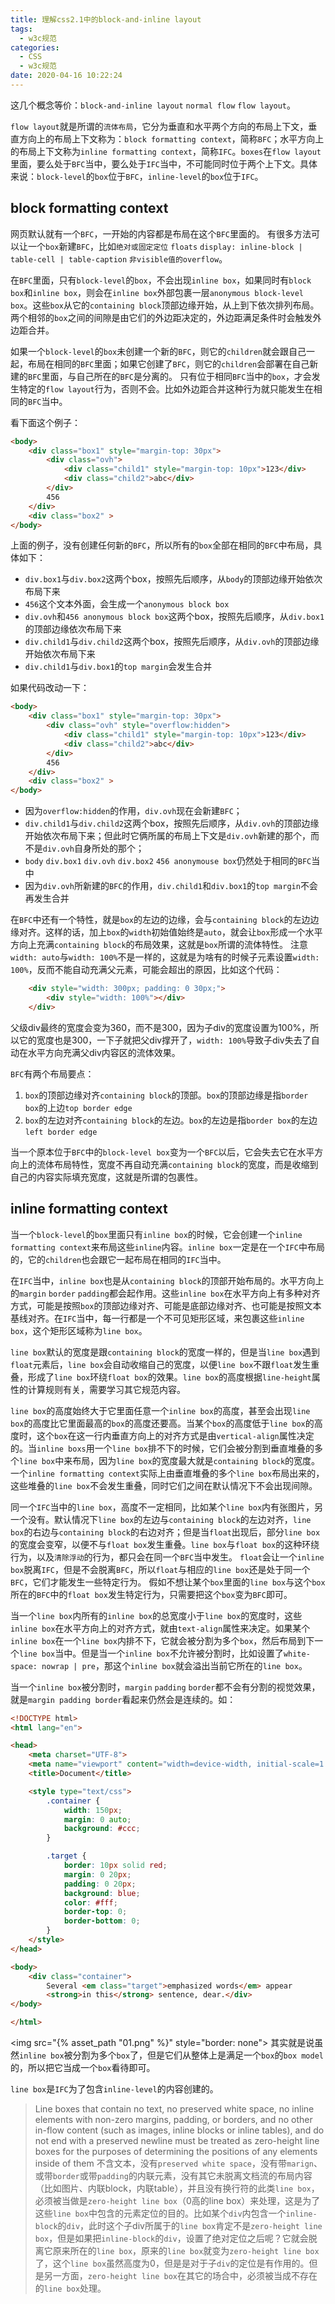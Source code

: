 ```yaml
---
title: 理解css2.1中的block-and-inline layout
tags:
  - w3c规范
categories:
  - CSS
  - w3c规范
date: 2020-04-16 10:22:24
---
```



这几个概念等价：`block-and-inline layout` `normal flow` `flow layout`。

<!-- more -->
`flow layout`就是所谓的`流体布局`，它分为垂直和水平两个方向的布局上下文，垂直方向上的布局上下文称为：`block formatting context`，简称`BFC`；水平方向上的布局上下文称为`inline formatting context`，简称`IFC`。`boxes`在`flow layout`里面，要么处于`BFC`当中，要么处于`IFC`当中，不可能同时位于两个上下文。具体来说：`block-level`的`box`位于`BFC`，`inline-level`的`box`位于`IFC`。

## block formatting context
网页默认就有一个`BFC`，一开始的内容都是布局在这个`BFC`里面的。 有很多方法可以让一个`box`新建`BFC`，比如`绝对或固定定位` `floats` `display: inline-block | table-cell | table-caption` `非visible值的overflow`。

在`BFC`里面，只有`block-level`的`box`，不会出现`inline box`，如果同时有`block box`和`inline box`，则会在`inline box`外部包裹一层`anonymous block-level box`。这些`box`从它的`containing block`顶部边缘开始，从上到下依次排列布局。两个相邻的`box`之间的间隙是由它们的外边距决定的，外边距满足条件时会触发外边距合并。

如果一个`block-level`的`box`未创建一个新的`BFC`，则它的`children`就会跟自己一起，布局在相同的`BFC`里面；如果它创建了`BFC`，则它的`children`会部署在自己新建的`BFC`里面，与自己所在的`BFC`是分离的。 只有位于相同`BFC`当中的`box`，才会发生特定的`flow layout`行为，否则不会。比如外边距合并这种行为就只能发生在相同的`BFC`当中。

看下面这个例子：
```html
<body>
    <div class="box1" style="margin-top: 30px">
        <div class="ovh">
            <div class="child1" style="margin-top: 10px">123</div>
            <div class="child2">abc</div>
        </div>
        456
    </div>
    <div class="box2" >
</body>
```
上面的例子，没有创建任何新的`BFC`，所以所有的`box`全部在相同的`BFC`中布局，具体如下：
* `div.box1`与`div.box2`这两个box，按照先后顺序，从`body`的顶部边缘开始依次布局下来
* `456`这个文本外面，会生成一个`anonymous block box`
* `div.ovh`和`456 anonymous block box`这两个box，按照先后顺序，从`div.box1`的顶部边缘依次布局下来
* `div.child1`与`div.child2`这两个box，按照先后顺序，从`div.ovh`的顶部边缘开始依次布局下来
* `div.child1`与`div.box1`的`top margin`会发生合并

如果代码改动一下：
```html
<body>
    <div class="box1" style="margin-top: 30px">
        <div class="ovh" style="overflow:hidden">
            <div class="child1" style="margin-top: 10px">123</div>
            <div class="child2">abc</div>
        </div>
        456
    </div>
    <div class="box2" >
</body>
```
* 因为`overflow:hidden`的作用，`div.ovh`现在会新建`BFC`；
* `div.child1`与`div.child2`这两个box，按照先后顺序，从`div.ovh`的顶部边缘开始依次布局下来；但此时它俩所属的布局上下文是`div.ovh`新建的那个，而不是`div.ovh`自身所处的那个；
* `body` `div.box1` `div.ovh` `div.box2` `456 anonymouse box`仍然处于相同的`BFC`当中
* 因为`div.ovh`所新建的`BFC`的作用，`div.child1`和`div.box1`的`top margin`不会再发生合并

在`BFC`中还有一个特性，就是`box`的左边的边缘，会与`containing block`的左边边缘对齐。这样的话，加上`box`的`width`初始值始终是`auto`，就会让`box`形成一个水平方向上充满`containing block`的布局效果，这就是`box`所谓的流体特性。 注意`width: auto`与`width: 100%`不是一样的，这就是为啥有的时候子元素设置`width: 100%`，反而不能自动充满父元素，可能会超出的原因，比如这个代码：
```html
    <div style="width: 300px; padding: 0 30px;">
        <div style="width: 100%"></div>
    </div>
```
父级div最终的宽度会变为360，而不是300，因为子div的宽度设置为100%，所以它的宽度也是300，一下子就把父div撑开了，`width: 100%`导致子div失去了自动在水平方向充满父div内容区的流体效果。

`BFC`有两个布局要点：
1. `box`的顶部边缘对齐`containing block`的顶部。`box`的顶部边缘是指`border box`的上边`top border edge`
2. `box`的左边对齐`containing block`的左边。`box`的左边是指`border box`的左边`left border edge`

当一个原本位于`BFC`中的`block-level box`变为一个`BFC`以后，它会失去它在水平方向上的流体布局特性，宽度不再自动充满`containing block`的宽度，而是收缩到自己的内容实际填充宽度，这就是所谓的包裹性。

## inline formatting context
当一个`block-level`的`box`里面只有`inline box`的时候，它会创建一个`inline formatting context`来布局这些`inline`内容。`inline box`一定是在一个`IFC`中布局的，它的`children`也会跟它一起布局在相同的`IFC`当中。

在`IFC`当中，`inline box`也是从`containing block`的顶部开始布局的。水平方向上的`margin` `border` `padding`都会起作用。这些`inline box`在水平方向上有多种对齐方式，可能是按照`box`的顶部边缘对齐、可能是底部边缘对齐、也可能是按照文本基线对齐。在`IFC`当中，每一行都是一个不可见矩形区域，来包裹这些`inline box`，这个矩形区域称为`line box`。

`line box`默认的宽度是跟`containing block`的宽度一样的，但是当`line box`遇到`float`元素后，`line box`会自动收缩自己的宽度，以便`line box`不跟`float`发生重叠，形成了`line box`环绕`float box`的效果。`line box`的高度根据`line-height`属性的计算规则有关，需要学习其它规范内容。

`line box`的高度始终大于它里面任意一个`inline box`的高度，甚至会出现`line box`的高度比它里面最高的`box`的高度还要高。当某个`box`的高度低于`line box`的高度时，这个`box`在这一行内垂直方向上的对齐方式是由`vertical-align`属性决定的。当`inline boxs`用一个`line box`排不下的时候，它们会被分割到垂直堆叠的多个`line box`中来布局，因为`line box`的宽度最大就是`containing block`的宽度。一个`inline formatting context`实际上由垂直堆叠的多个`line box`布局出来的，这些堆叠的`line box`不会发生重叠，同时它们之间在默认情况下不会出现间隙。

同一个`IFC`当中的`line box`，高度不一定相同，比如某个`line box`内有张图片，另一个没有。默认情况下`line box`的左边与`containing block`的左边对齐，`line box`的右边与`containing block`的右边对齐；但是当`float`出现后，部分`line box`的宽度会变窄，以便不与`float box`发生重叠。`line box`与`float box`的这种环绕行为，以及`清除浮动`的行为，都只会在同一个`BFC`当中发生。 `float`会让一个`inline box`脱离`IFC`，但是不会脱离`BFC`，所以`float`与相应的`line box`还是处于同一个`BFC`，它们才能发生一些特定行为。 假如不想让某个`box`里面的`line box`与这个`box`所在的`BFC`中的`float box`发生特定行为，只需要把这个`box`变为`BFC`即可。

当一个`line box`内所有的`inline box`的总宽度小于`line box`的宽度时，这些`inline box`在水平方向上的对齐方式，就由`text-align`属性来决定。如果某个`inline box`在一个`line box`内排不下，它就会被分割为多个`box`，然后布局到下一个`line box`当中。但是当一个`inline box`不允许被分割时，比如设置了`white-space: nowrap | pre`，那这个`inline box`就会溢出当前它所在的`line box`。

当一个`inline box`被分割时，`margin` `padding` `border`都不会有分割的视觉效果，就是`margin padding border`看起来仍然会是连续的。如：
```html
<!DOCTYPE html>
<html lang="en">

<head>
    <meta charset="UTF-8">
    <meta name="viewport" content="width=device-width, initial-scale=1.0">
    <title>Document</title>

    <style type="text/css">
        .container {
            width: 150px;
            margin: 0 auto;
            background: #ccc;
        }

        .target {
            border: 10px solid red;
            margin: 0 20px;
            padding: 0 20px;
            background: blue;
            color: #fff;
            border-top: 0;
            border-bottom: 0;
        }
    </style>
</head>

<body>
    <div class="container">
        Several <em class="target">emphasized words</em> appear
        <strong>in this</strong> sentence, dear.</div>
</body>

</html>
```
<img src="{% asset_path "01.png" %}" style="border: none">
其实就是说虽然`inline box`被分割为多个`box`了，但是它们从整体上是满足一个`box`的`box model`的，所以把它当成一个`box`看待即可。

`line box`是`IFC`为了包含`inline-level`的内容创建的。
> Line boxes that contain no text, no preserved white space, no inline elements with non-zero margins, padding, or borders, and no other in-flow content (such as images, inline blocks or inline tables), and do not end with a preserved newline must be treated as zero-height line boxes for the purposes of determining the positions of any elements inside of them
不含文本，没有`preserved white space`，没有带`marign`、或带`border`或带`padding`的内联元素，没有其它未脱离文档流的布局内容（比如图片、内联block，内联table），并且没有换行符的此类`line box`，必须被当做是`zero-height line box`（0高的line box）来处理，这是为了这些`line box`中包含的元素定位的目的。比如某个`div`内包含一个`inline-block`的`div`，此时这个子div所属于的`line box`肯定不是`zero-height line box`，但是如果把`inline-block`的`div`，设置了绝对定位之后呢？它就会脱离它原来所在的`line box`，原来的`line box`就变为`zero-height line box`了，这个`line box`虽然高度为0，但是是对于子`div`的定位是有作用的。但是另一方面，`zero-height line box`在其它的场合中，必须被当成不存在的`line box`处理。

